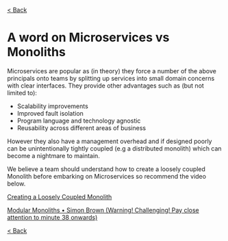 [< Back](../introducing_the_principles.md)

# A word on Microservices vs Monoliths

Microservices are popular as (in theory) they force a number of the above principals onto teams by splitting up services into small domain concerns with clear interfaces. They provide other advantages such as (but not limited to):

-   Scalability improvements
-   Improved fault isolation
-   Program language and technology agnostic
-   Reusability across different areas of business

However they also have a management overhead and if designed poorly can be unintentionally tightly coupled (e.g a distributed monolith) which can become a nightmare to maintain.

We believe a team should understand how to create a loosely coupled Monolith before embarking on Microservices so recommend the video below.

[Creating a Loosely Coupled Monolith](https://www.youtube.com/watch?v=48C-RsEu0BQ)

[Modular Monoliths • Simon Brown (Warning! Challenging! Pay close attention to minute 38 onwards)](https://www.youtube.com/watch?v=5OjqD-ow8GE)

[< Back](../introducing_the_principles.md)
